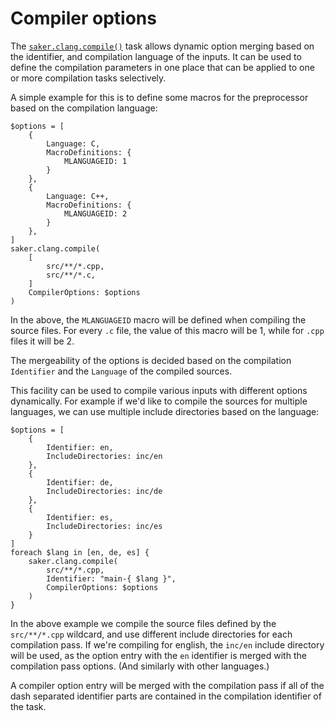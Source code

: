# Compiler options

The [`saker.clang.compile()`](/taskdoc/saker.clang.compile.html) task allows dynamic option merging based on the identifier, and compilation language of the inputs. It can be used to define the compilation parameters in one place that can be applied to one or more compilation tasks selectively.

A simple example for this is to define some macros for the preprocessor based on the compilation language:

```sakerscript
$options = [
	{
		Language: C,
		MacroDefinitions: {
			MLANGUAGEID: 1
		}
	},
	{
		Language: C++,
		MacroDefinitions: {
			MLANGUAGEID: 2
		}
	},
]
saker.clang.compile(
	[
		src/**/*.cpp,
		src/**/*.c,
	]
	CompilerOptions: $options
)
```

In the above, the `MLANGUAGEID` macro will be defined when compiling the source files. For every `.c` file, the value of this macro will be 1, while for `.cpp` files it will be 2.

The mergeability of the options is decided based on the compilation `Identifier` and the `Language` of the compiled sources.

This facility can be used to compile various inputs with different options dynamically. For example if we'd like to compile the sources for multiple languages, we can use multiple include directories based on the language:

```sakerscript
$options = [
	{
		Identifier: en,
		IncludeDirectories: inc/en
	},
	{
		Identifier: de,
		IncludeDirectories: inc/de
	},
	{
		Identifier: es,
		IncludeDirectories: inc/es
	}
]
foreach $lang in [en, de, es] {
	saker.clang.compile(
		src/**/*.cpp,
		Identifier: "main-{ $lang }",
		CompilerOptions: $options
	)
}
```


In the above example we compile the source files defined by the `src/**/*.cpp` wildcard, and use different include directories for each compilation pass. If we're compiling for english, the `inc/en` include directory will be used, as the option entry with the `en` identifier is merged with the compilation pass options. (And similarly with other languages.)

A compiler option entry will be merged with the compilation pass if all of the dash separated identifier parts are contained in the compilation identifier of the task.
